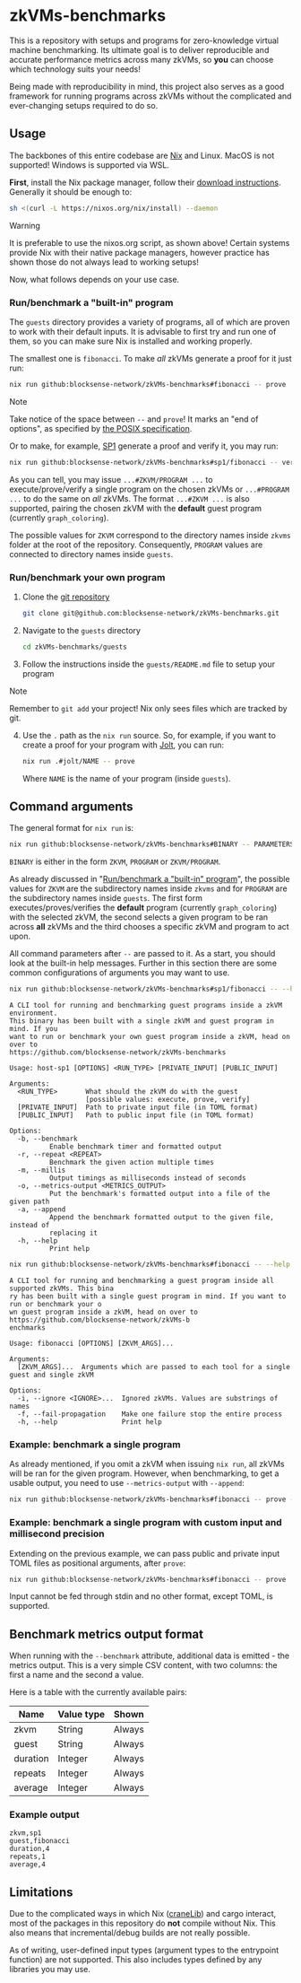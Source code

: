 # zkVMs-benchmarks

This is a repository with setups and programs for zero-knowledge virtual machine benchmarking.
Its ultimate goal is to deliver reproducible and accurate performance metrics across many zkVMs, so **you** can choose which technology suits your needs!

Being made with reproducibility in mind, this project also serves as a good framework for running programs across zkVMs without the complicated and ever-changing setups required to do so.

## Usage

The backbones of this entire codebase are [Nix](https://nixos.org/) and Linux.
MacOS is not supported!
Windows is supported via WSL.

**First**, install the Nix package manager, follow their [download instructions](https://nixos.org/download/).
Generally it should be enough to:

```sh
sh <(curl -L https://nixos.org/nix/install) --daemon
```

> [!WARNING]
> It is preferable to use the nixos.org script, as shown above!
> Certain systems provide Nix with their native package managers, however practice has shown those do not always lead to working setups!

Now, what follows depends on your use case.

### Run/benchmark a "built-in" program

The `guests` directory provides a variety of programs, all of which are proven to work with their default inputs.
It is advisable to first try and run one of them, so you can make sure Nix is installed and working properly.

The smallest one is `fibonacci`.
To make *all* zkVMs generate a proof for it just run:

```sh
nix run github:blocksense-network/zkVMs-benchmarks#fibonacci -- prove
```

> [!NOTE]
> Take notice of the space between `--` and `prove`!
> It marks an "end of options", as specified by [the POSIX specification](https://pubs.opengroup.org/onlinepubs/9699919799/basedefs/V1_chap12.html#tag_12_02).

Or to make, for example, [SP1](https://docs.succinct.xyz/docs/sp1/introduction) generate a proof and verify it, you may run:

```sh
nix run github:blocksense-network/zkVMs-benchmarks#sp1/fibonacci -- verify
```

As you can tell, you may issue `...#ZKVM/PROGRAM ...` to execute/prove/verify a single program on the chosen zkVMs or `...#PROGRAM ...` to do the same on *all* zkVMs.
The format `...#ZKVM ...` is also supported, pairing the chosen zkVM with the **default** guest program (currently `graph_coloring`).

The possible values for `ZKVM` correspond to the directory names inside `zkvms` folder at the root of the repository.
Consequently, `PROGRAM` values are connected to directory names inside `guests`.

### Run/benchmark your own program

1. Clone the [git repository](https://github.com/blocksense-network/zkVMs-benchmarks)

   ```sh
   git clone git@github.com:blocksense-network/zkVMs-benchmarks.git
   ```

2. Navigate to the `guests` directory

   ```sh
   cd zkVMs-benchmarks/guests
   ```

3. Follow the instructions inside the `guests/README.md` file to setup your program

  > [!NOTE]
  > Remember to `git add` your project!
  > Nix only sees files which are tracked by git.

4. Use the `.` path as the `nix run` source.
   So, for example, if you want to create a proof for your program with [Jolt](https://jolt.a16zcrypto.com/), you can run:

   ```sh
   nix run .#jolt/NAME -- prove
   ```

   Where `NAME` is the name of your program (inside `guests`).

## Command arguments

The general format for `nix run` is:

```sh
nix run github:blocksense-network/zkVMs-benchmarks#BINARY -- PARAMETERS
```

`BINARY` is either in the form `ZKVM`, `PROGRAM` or `ZKVM/PROGRAM`.

As already discussed in "[Run/benchmark a "built-in" program](#runbenchmark-a-built-in-program)", the possible values for `ZKVM` are the subdirectory names inside `zkvms` and for `PROGRAM` are the subdirectory names inside `guests`.
The first form executes/proves/verifies the **default** program (currently `graph_coloring`) with the selected zkVM, the second selects a given program to be ran across **all** zkVMs and the third chooses a specific zkVM and program to act upon.

All command parameters after `--` are passed to it.
As a start, you should look at the built-in help messages.
Further in this section there are some common configurations of arguments you may want to use.

```sh
nix run github:blocksense-network/zkVMs-benchmarks#sp1/fibonacci -- --help
```

```
A CLI tool for running and benchmarking guest programs inside a zkVM environment.
This binary has been built with a single zkVM and guest program in mind. If you
want to run or benchmark your own guest program inside a zkVM, head on over to
https://github.com/blocksense-network/zkVMs-benchmarks

Usage: host-sp1 [OPTIONS] <RUN_TYPE> [PRIVATE_INPUT] [PUBLIC_INPUT]

Arguments:
  <RUN_TYPE>       What should the zkVM do with the guest
                   [possible values: execute, prove, verify]
  [PRIVATE_INPUT]  Path to private input file (in TOML format)
  [PUBLIC_INPUT]   Path to public input file (in TOML format)

Options:
  -b, --benchmark
          Enable benchmark timer and formatted output
  -r, --repeat <REPEAT>
          Benchmark the given action multiple times
  -m, --millis
          Output timings as milliseconds instead of seconds
  -o, --metrics-output <METRICS_OUTPUT>
          Put the benchmark's formatted output into a file of the given path
  -a, --append
          Append the benchmark formatted output to the given file, instead of
          replacing it
  -h, --help
          Print help
```

```sh
nix run github:blocksense-network/zkVMs-benchmarks#fibonacci -- --help
```

```
A CLI tool for running and benchmarking a guest program inside all supported zkVMs. This bina
ry has been built with a single guest program in mind. If you want to run or benchmark your o
wn guest program inside a zkVM, head on over to https://github.com/blocksense-network/zkVMs-b
enchmarks

Usage: fibonacci [OPTIONS] [ZKVM_ARGS]...

Arguments:
  [ZKVM_ARGS]...  Arguments which are passed to each tool for a single guest and single zkVM

Options:
  -i, --ignore <IGNORE>...  Ignored zkVMs. Values are substrings of names
  -f, --fail-propagation    Make one failure stop the entire process
  -h, --help                Print help
```

### Example: benchmark a single program

As already mentioned, if you omit a zkVM when issuing `nix run`, all zkVMs will be ran for the given program.
However, when benchmarking, to get a usable output, you need to use `--metrics-output` with `--append`:

```sh
nix run github:blocksense-network/zkVMs-benchmarks#fibonacci -- prove --benchmark --metrics-output result.csv --append
```

### Example: benchmark a single program with custom input and millisecond precision

Extending on the previous example, we can pass public and private input TOML files as positional arguments, after `prove`:

```sh
nix run github:blocksense-network/zkVMs-benchmarks#fibonacci -- prove ./private.toml ./public.toml -bamo result.csv
```

Input cannot be fed through stdin and no other format, except TOML, is supported.

## Benchmark metrics output format

When running with the `--benchmark` attribute, additional data is emitted - the metrics output.
This is a very simple CSV content, with two columns: the first a name and the second a value.

Here is a table with the currently available pairs:

| Name     | Value type | Shown  |
| -------- | ---------- | ------ |
| zkvm     | String     | Always |
| guest    | String     | Always |
| duration | Integer    | Always |
| repeats  | Integer    | Always |
| average  | Integer    | Always |

### Example output

```csv
zkvm,sp1
guest,fibonacci
duration,4
repeats,1
average,4
```

## Limitations

Due to the complicated ways in which Nix ([craneLib](https://crane.dev/)) and cargo interact, most of the packages in this repository do **not** compile without Nix.
This also means that incremental/debug builds are not really possible.

As of writing, user-defined input types (argument types to the entrypoint function) are not supported.
This also includes types defined by any libraries you may use.
